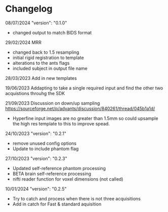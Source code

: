 # Changelog

08/07/2024
"version": "0.1.0"
- changed output to match BIDS format

29/02/2024
MRR 
- changed back to 1.5 resampling
- initial rigid registration to template
- alterations to the ants flags
- included subject in output file name


28/03/2023
Add in new templates

19/06/2023
Addapting to take a single required input and find the other two acquistions throuhg the SDK

21/09/2023
Discussion on down/up sampling
https://sourceforge.net/p/advants/discussion/840261/thread/045b1a1d/
- Hyperfine input images are no greater than 1.5mm so could upsample the high res template to this to improve spead. 


24/10/2023
"version": "0.2.1"
- remove unused config options
- Update to include phantom flag

27/10/2023
"version": "0.2.3"
- Updated self-reference phantom processing
- BETA brain self-reference processing
- nifti reader function for voxel dimensions (not called)

10/01/2024
"version": "0.2.5"
- Try to catch and process when there is not three acquisitions
- Add in catch for Fast & standard aquisition